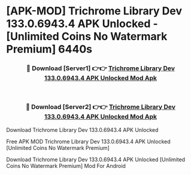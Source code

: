 # [APK-MOD] Trichrome Library Dev 133.0.6943.4 APK Unlocked - [Unlimited Coins No Watermark Premium] 6440s



<div align="center">
<h3>🔴 Download [Server1] 👉👉 <a href="https://momento.my/?title=Trichrome_Library_Dev_133.0.6943.4_APK_Unlocked">Trichrome Library Dev 133.0.6943.4 APK Unlocked Mod Apk</a></h3><br>

<h3>🔴 Download [Server2] 👉👉 <a href="https://momento.my/?title=Trichrome_Library_Dev_133.0.6943.4_APK_Unlocked">Trichrome Library Dev 133.0.6943.4 APK Unlocked Mod Apk</a></h3>
</div>



Download Trichrome Library Dev 133.0.6943.4 APK Unlocked 

Free APK MOD Trichrome Library Dev 133.0.6943.4 APK Unlocked [Unlimited Coins No Watermark Premium]

Download Trichrome Library Dev 133.0.6943.4 APK Unlocked [Unlimited Coins No Watermark Premium] Mod For Android

